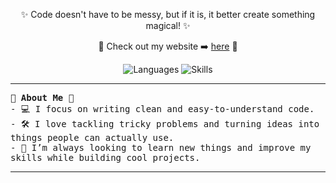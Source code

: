 <p align="center">✨ Code doesn't have to be messy, but if it is, it better create something magical! ✨</p>
<p align="center">🌸 Check out my website ➡️ <a href="https://9jh1.github.io">here</a> 🌸</p>  
<div align="center">
  <img src="https://img.shields.io/badge/Languages-JS%20|%20CSS%20|%20HTML%20|%20C%20|%20Python-pink?style=for-the-badge" alt="Languages">
  <img src="https://img.shields.io/badge/Skills-Software%20|%20Web%20Design%20|%20Web%20Development%20|%20CLIs%20|%20TUIs%20|%20Cyber%20Security-pink?style=for-the-badge" alt="Skills">
</div>  


---

<p style="font-family: monospace;">
🌺 <strong>About Me</strong> 🌺  <br>
- 💻 I focus on writing clean and easy-to-understand code.  <br>
- 🛠️ I love tackling tricky problems and turning ideas into things people can actually use.  <br>
- 🌟 I’m always looking to learn new things and improve my skills while building cool projects.
</p>

---

